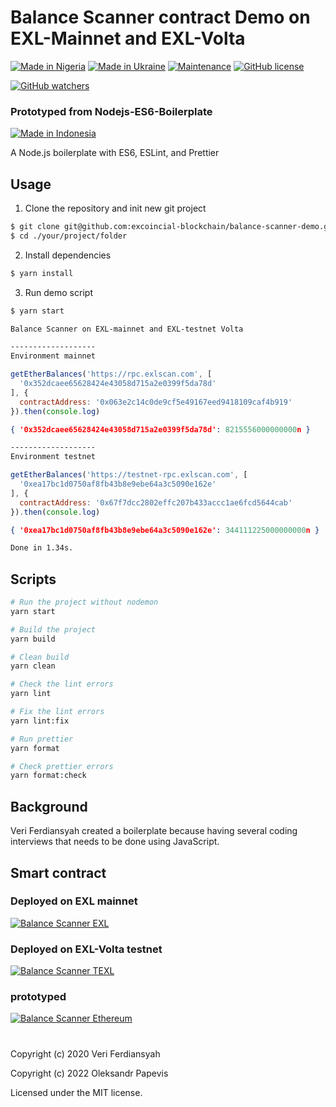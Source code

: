 # Balance Scanner contract Demo on EXL-Mainnet and EXL-Volta
[![Made in Nigeria](https://img.shields.io/badge/made%20in-nigeria-008751.svg?style=flat-square)](https://github.com/acekyd/made-in-nigeria)
[![Made in Ukraine](https://img.shields.io/badge/made_in-ukraine-ffd700.svg?labelColor=0057b7)](https://stand-with-ukraine.pp.ua)
[![Maintenance](https://img.shields.io/badge/Maintained%3F-yes-green.svg)](https://GitHub.com/Naereen/StrapDown.js/graphs/commit-activity)
[![GitHub license](https://badgen.net/github/license/excoincial-blockchain/balance-scanner-demo)](https://github.com/excoincial-blockchain/balance-scanner-demo/blob/master/LICENSE)

[![GitHub watchers](https://img.shields.io/github/watchers/excoincial-blockchain/balance-scanner-demo.svg?style=social&label=Watch&maxAge=2592000)](https://GitHub.com/excoincial-blockchain/balance-scanner-demo/watchers/)

### Prototyped from Nodejs-ES6-Boilerplate
[![Made in Indonesia](https://made-in-indonesia.github.io/made-in-indonesia.svg)](https://github.com/made-in-indonesia/made-in-indonesia)

A Node.js boilerplate with ES6, ESLint, and Prettier

<!-- https://github.com/acekyd/made-in-nigeria/blob/master/contributing.md -->

## Usage

1. Clone the repository and init new git project

```bash
$ git clone git@github.com:excoincial-blockchain/balance-scanner-demo.git ./your/project/folder
$ cd ./your/project/folder
```

2. Install dependencies

```bash
$ yarn install
```
3. Run demo script

``` sh
$ yarn start

Balance Scanner on EXL-mainnet and EXL-testnet Volta 

-------------------
Environment mainnet
```
``` js
getEtherBalances('https://rpc.exlscan.com', [
  '0x352dcaee65628424e43058d715a2e0399f5da78d'
], {
  contractAddress: '0x063e2c14c0de9cf5e49167eed9418109caf4b919'
}).then(console.log)
```
``` json
{ '0x352dcaee65628424e43058d715a2e0399f5da78d': 8215556000000000n }
```
``` sh
-------------------
Environment testnet
```
``` js
getEtherBalances('https://testnet-rpc.exlscan.com', [
  '0xea17bc1d0750af8fb43b8e9ebe64a3c5090e162e'
], {
  contractAddress: '0x67f7dcc2802effc207b433accc1ae6fcd5644cab'
}).then(console.log)
```
``` json
{ '0xea17bc1d0750af8fb43b8e9ebe64a3c5090e162e': 344111225000000000n }
```
``` sh
Done in 1.34s.
```

## Scripts

```bash
# Run the project without nodemon
yarn start

# Build the project
yarn build

# Clean build
yarn clean

# Check the lint errors
yarn lint

# Fix the lint errors
yarn lint:fix

# Run prettier
yarn format

# Check prettier errors
yarn format:check
```

## Background

Veri Ferdiansyah created a boilerplate because having several coding interviews that needs to be done using JavaScript.

## Smart contract

### Deployed on EXL mainnet

[![Balance Scanner EXL](https://img.shields.io/badge/BalanceScanner%20Mainnet-EXL%20smart%20contract-yellow.svg)](https://exlscan.com/address/0x063E2C14c0dE9cF5E49167EEd9418109caF4B919/transactions)

### Deployed on EXL-Volta testnet

[![Balance Scanner TEXL](https://img.shields.io/badge/BalanceScanner%20Testnet-TEXL%20smart%20contract-blue.svg)](https://testnet-explorer.exlscan.com/address/0x67f7DcC2802eFfc207b433accC1Ae6FcD5644CAb/transactions)


### prototyped

[![Balance Scanner Ethereum](https://img.shields.io/badge/BalanceScanner-ETH%20smart%20contract-darkBlue.svg)](https://etherscan.io/address/0x86f25b64e1fe4c5162cdeed5245575d32ec549db)


#

Copyright (c) 2020 Veri Ferdiansyah

Copyright (c) 2022 Oleksandr Papevis

Licensed under the MIT license.
